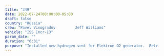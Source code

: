 ```yaml
---
title: "349"
date: 2022-07-24T00:00:00-05:00
draft: false
country: "Russia"
crew: "Pavel Vinogradov         Jeff Williams"
vehicle: "ISS Incr-13"
param_date: ""
duration: "6:31"
purpose: "Installed new hydrogen vent for Elektron O2 generator.  Retrieved Kromka, BKHD and Biorisk experiments.  Relocated ATV WAL3 antenna cable to improve system performance.  Photographed ATV WAL2 antenna and SM reboost engine to aid engine cover troubleshooting.  Lost crane foot restraint adapter.  Replaced MBS camera (EVA extended by 50 min to permit task)."
---
```

